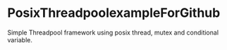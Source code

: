 # PosixThreadpoolexampleForGithub
Simple Threadpool framework using posix thread, mutex and conditional variable.
